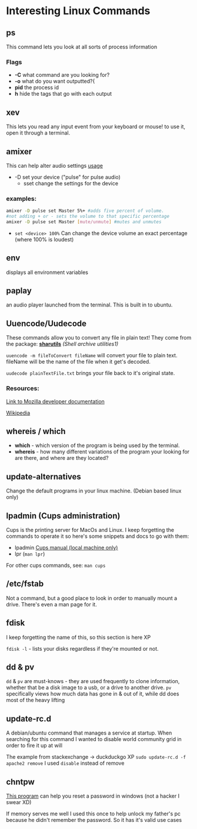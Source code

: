 # Interesting Linux Commands

## ps
This command lets you look at all sorts of process information
### Flags
* **-C** what command are you looking for?
* **-o** what do you want outputted?{
* **pid** the process id
* **h** hide the tags that go with each output
    
## xev
This lets you read any input event from your keyboard or mouse! to use it, open it through a terminal.

## amixer
This can help alter audio settings [usage](https://askubuntu.com/questions/97936/terminal-command-to-set-audio-volume)

* -D set your device ("pulse" for pulse audio)
  * sset change the settings for the device

### examples: 
```bash
amixer -D pulse set Master 5%+ #adds five percent of volume.
#not adding + or - sets the volume to that specific percentage  
amixer -D pulse set Master [mute/unmute] #mutes and unmutes
```
* `set <device> 100%` Can change the device volume an exact percentage (where 100% is loudest)
## env
displays all environment variables

## paplay
an audio player launched from the terminal. This is built in to ubuntu.

## Uuencode/Uudecode
These commands allow you to convert any file in plain text! They come from the package: **[sharutils](https://www.gnu.org/software/sharutils/manual/)** *(Shell archive utilities1)*

`uuencode -m fileToConvert fileName` will convert your file to plain text. fileName will be the name of the file when it get's decoded.

`uudecode plainTextFile.txt` brings your file back to it's original state.
### Resources:
[Link to Mozilla developer documentation](https://developer.mozilla.org/en-US/docs/Web/HTTP/Basics_of_HTTP/Data_URIs)

[Wikipedia](https://en.wikipedia.org/wiki/Uuencoding)

## whereis / which

* **which** -  which version of the program is being used by the terminal.
* **whereis** - how many different variations of the program your looking for are there, and where are they located?

## update-alternatives
Change the default programs in your linux machine. (Debian based linux only)

## lpadmin (Cups administration)
Cups is the printing server for MacOs and Linux. I keep forgetting the commands to operate it so here's some snippets and docs to go with them:

* lpadmin [Cups manual (local machine only)](http://localhost:631/help/sharing.html?QUERY=remote%20printer#BASICS)
* lpr (`man lpr`)

For other cups commands, see: `man cups`


## /etc/fstab

Not a command, but a good place to look in order to manually mount a drive. There's even a man page for it.

## fdisk

I keep forgetting the name of this, so this section is here XP

`fdisk -l` - lists your disks regardless if they're mounted or not.

## dd & pv

`dd` & `pv` are must-knows - they are used frequently to clone information, whether that be a disk image to a usb, or a drive to another drive. `pv` specifically views how much data has gone in & out of it, while dd does most of the heavy lifting

## update-rc.d

A debian/ubuntu command that manages a service at startup. When searching for this command I wanted to disable world community grid in order to fire it up at will

The example from stackexchange -> duckduckgo XP
`sudo update-rc.d -f apache2 remove`
I used `disable` instead of remove 

## chntpw

[This program](https://opensource.com/article/18/3/how-reset-windows-password-linux) can help you reset a password in windows (not a hacker I swear XD)

If memory serves me well I used this once to help unlock my father's pc because he didn't remember the password. So it has it's valid use cases
